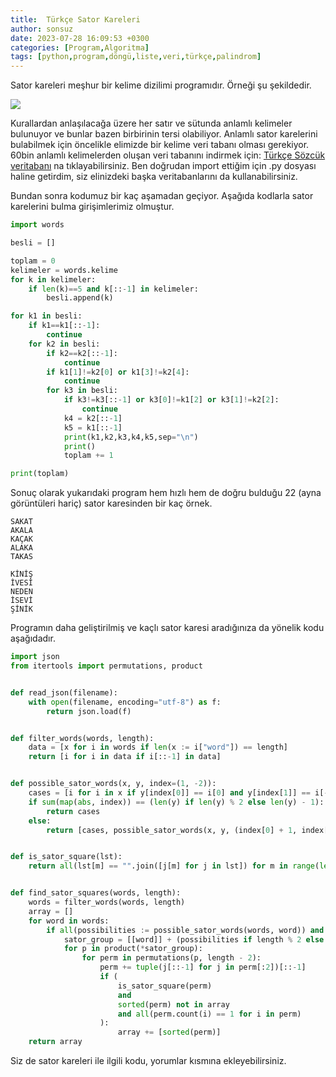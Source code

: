 ```yaml
---
title:  Türkçe Sator Kareleri
author: sonsuz
date: 2023-07-28 16:09:53 +0300
categories: [Program,Algoritma]
tags: [python,program,döngü,liste,veri,türkçe,palindrom]
---
```


Sator kareleri meşhur bir kelime dizilimi programıdır. Örneği şu şekildedir.

![](sator-karesi.jpg)

Kurallardan anlaşılacağa üzere her satır ve sütunda anlamlı kelimeler bulunuyor ve bunlar bazen birbirinin tersi olabiliyor. Anlamlı sator karelerini bulabilmek için öncelikle elimizde bir kelime veri tabanı olması gerekiyor. 60bin anlamlı kelimelerden oluşan veri tabanını indirmek için: [Türkçe Sözcük veritabanı](https://sonsuzus.github.io/dosya/words.py) na tıklayabilirsiniz. Ben doğrudan import ettiğim için .py dosyası haline getirdim, siz elinizdeki başka veritabanlarını da kullanabilirsiniz.

Bundan sonra kodumuz bir kaç aşamadan geçiyor. Aşağıda kodlarla sator karelerini bulma girişimlerimiz olmuştur.

```python
import words

besli = []

toplam = 0
kelimeler = words.kelime
for k in kelimeler:
    if len(k)==5 and k[::-1] in kelimeler:
        besli.append(k)

for k1 in besli:
    if k1==k1[::-1]:
        continue
    for k2 in besli:
        if k2==k2[::-1]:
            continue
        if k1[1]!=k2[0] or k1[3]!=k2[4]:
            continue
        for k3 in besli:
            if k3!=k3[::-1] or k3[0]!=k1[2] or k3[1]!=k2[2]:
                continue
            k4 = k2[::-1]
            k5 = k1[::-1]
            print(k1,k2,k3,k4,k5,sep="\n")
            print()
            toplam += 1

print(toplam)
```

Sonuç olarak yukarıdaki program hem hızlı hem de doğru bulduğu 22 (ayna görüntüleri hariç) sator karesinden bir kaç örnek.

```
SAKAT
AKALA
KAÇAK
ALAKA
TAKAS

KİNİŞ
İVESİ
NEDEN
İSEVİ
ŞİNİK
```

Programın daha geliştirilmiş ve kaçlı sator karesi aradığınıza da yönelik kodu aşağıdadır.

```python
import json
from itertools import permutations, product


def read_json(filename):
    with open(filename, encoding="utf-8") as f:
        return json.load(f)


def filter_words(words, length):
    data = [x for i in words if len(x := i["word"]) == length]
    return [i for i in data if i[::-1] in data]


def possible_sator_words(x, y, index=(1, -2)):
    cases = [i for i in x if y[index[0]] == i[0] and y[index[1]] == i[-1]]
    if sum(map(abs, index)) == (len(y) if len(y) % 2 else len(y) - 1):
        return cases
    else:
        return [cases, possible_sator_words(x, y, (index[0] + 1, index[1] - 1))]


def is_sator_square(lst):
    return all(lst[m] == "".join([j[m] for j in lst]) for m in range(len(lst)))


def find_sator_squares(words, length):
    words = filter_words(words, length)
    array = []
    for word in words:
        if all(possibilities := possible_sator_words(words, word)) and len(possibilities) >= 1:
            sator_group = [[word]] + (possibilities if length % 2 else [possibilities])
            for p in product(*sator_group):
                for perm in permutations(p, length - 2):
                    perm += tuple(j[::-1] for j in perm[:2])[::-1]
                    if (
                        is_sator_square(perm) 
                        and 
                        sorted(perm) not in array 
                        and all(perm.count(i) == 1 for i in perm)
                    ):
                        array += [sorted(perm)]
    return array
```

Siz de sator kareleri ile ilgili kodu, yorumlar kısmına ekleyebilirsiniz.
